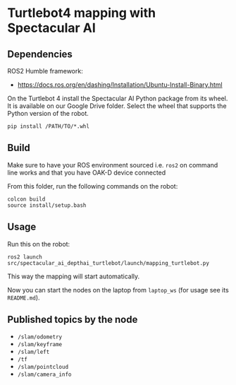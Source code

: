 # Turtlebot4 mapping with Spectacular AI

## Dependencies
ROS2 Humble framework:

* https://docs.ros.org/en/dashing/Installation/Ubuntu-Install-Binary.html

On the Turtlebot 4 install the Spectacular AI Python package from its wheel. It is available on our Google Drive folder. Select the wheel that supports the Python version of the robot.
```
pip install /PATH/TO/*.whl
```

## Build

Make sure to have your ROS environment sourced i.e. `ros2` on command line works and that you have OAK-D device connected

From this folder, run the following commands on the robot:
```
colcon build
source install/setup.bash
```

## Usage

Run this on the robot:
```
ros2 launch src/spectacular_ai_depthai_turtlebot/launch/mapping_turtlebot.py
```
This way the mapping will start automatically.

Now you can start the nodes on the laptop from `laptop_ws` (for usage see its `README.md`).

## Published topics by the node

- `/slam/odometry`
- `/slam/keyframe`
- `/slam/left`
- `/tf`
- `/slam/pointcloud`
- `/slam/camera_info`
